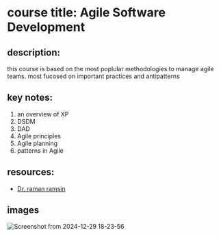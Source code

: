 # course title: Agile Software Development
## description:
this course is based on the most poplular methodologies to manage agile teams. most fucosed on important practices and antipatterns
## key notes:
1. an overview of XP
2. DSDM
3. DAD
4. Agile principles
5. Agile planning
6. patterns in Agile

## resources:
- [Dr. raman ramsin](https://ocw.sharif.ir/course/id/448/)

## images
![Screenshot from 2024-12-29 18-23-56](https://github.com/user-attachments/assets/e47557e0-ae03-42f5-91ef-6c87ab522fd7)
